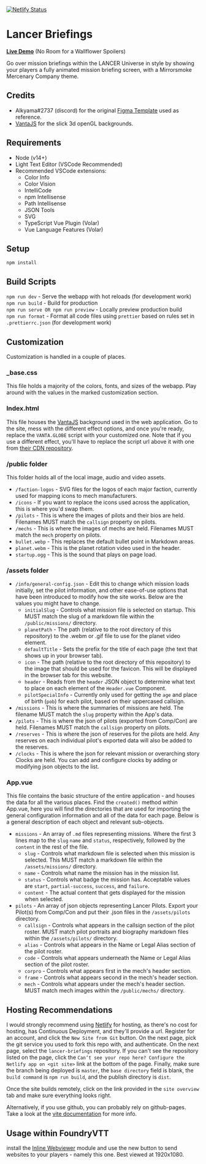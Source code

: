 [![Netlify Status](https://api.netlify.com/api/v1/badges/55d0e9f5-8e0d-422e-a3d0-38a79ecf2413/deploy-status)](https://app.netlify.com/sites/lancer-briefings/deploys)

# Lancer Briefings

**[Live Demo](https://lancer.kuenaimaku.com/)** (No Room for a Wallflower Spoilers)

Go over mission briefings within the LANCER Universe in style by showing your players a fully animated mission briefing screen, with a Mirrorsmoke Mercenary Company theme.

## Credits

- Alkyama#2737 (discord) for the original [Figma Template](figma.com/community/file/983540597915480981) used as reference.
- [VantaJS](https://www.vantajs.com/) for the slick 3d openGL backgrounds.

## Requirements

- Node (v14+)
- Light Text Editor (VSCode Recommended)
- Recommended VSCode extensions:
  - Color Info
  - Color Vision
  - IntelliCode
  - npm Intellisense
  - Path Intellisense
  - JSON Tools
  - SVG
  - TypeScript Vue Plugin (Volar)
  - Vue Language Features (Volar)

## Setup

`npm install`

## Build Scripts

`npm run dev` - Serve the webapp with hot reloads (for development work)  
`npm run build` - Build for production  
`npm run serve OR npm run preview` - Locally preview production build  
`npm run format` - Format all code files using `prettier` based on rules set in `.prettierrc.json` (for development work)  

## Customization

Customization is handled in a couple of places.

### _base.css

This file holds a majority of the colors, fonts, and sizes of the webapp. Play around with the values in the marked customization section.

### Index.html

This file houses the [VantaJS](https://www.vantajs.com/) background used in the web application. Go to the site, mess with the different effect options, and once you're ready, replace the `VANTA.GLOBE` script with your customized one. Note that if you use a different effect, you'll have to replace the script url above it with one from [their CDN repository](https://cdn.jsdelivr.net/npm/vanta@latest/dist/).

### /public folder

This folder holds all of the local image, audio and video assets.

- `/faction-logos` - SVG files for the logos of each major faction, currently used for mapping icons to mech manufacturers.
- `/icons` - If you want to replace the icons used across the application, this is where you'd swap them.
- `/pilots` - This is where the images of pilots and their bios are held. Filenames MUST match the `callsign` property on pilots.
- `/mechs` - This is where the images of mechs are held. Filenames MUST match the `mech` property on pilots.
- `bullet.webp` - This replaces the default bullet point in Markdown areas.
- `planet.webm` - This is the planet rotation video used in the header.
- `startup.ogg` - This is the sound that plays on page load.

### /assets folder

- `/info/general-config.json` - Edit this to change which mission loads initially, set the pilot information, and other ease-of-use options that have been introduced to modify how the site works. Below are the values you might have to change.
  - `initialSlug` - Controls what mission file is selected on startup. This MUST match the slug of a markdown file within the `/public/missions/` directory.
  - `planetPath` - The path (relative to the root directory of this repository) to the .webm or .gif file to use for the planet video element.
  - `defaultTitle` - Sets the prefix for the title of each page (the text that shows up in your browser tab).
  - `icon` - The path (relative to the root directory of this repository) to the image that should be used for the favicon. This will be displayed in the browser tab for this website.
  - `header` - Reads from the `header` JSON object to determine what text to place on each element of the `Header.vue` Component.
  - `pilotSpecialInfo` - Currently only used for getting the `age` and place of birth (`pob`) for each pilot, based on their uppercased callsign.
- `/missions` - This is where the summaries of missions are held. The filename MUST match the `slug` property within the App's data.
- `/pilots` - This is where the json of pilots (exported from Comp/Con) are held. Filenames MUST match the `callsign` property on pilots.
- `/reserves` - This is where the json of reserves for the pilots are held. Any reserves on each individual pilot's exported data will also be added to the reserves.
- `/clocks` - This is where the json for relevant mission or overarching story Clocks are held. You can add and configure clocks by adding or modifying json objects to the list.

### App.vue

This file contains the basic structure of the entire application - and houses the data for all the various places. Find the `created()` method within App.vue, here you will find the directories that are used for importing the general configuration information and all of the data for each page. Below is a general description of each object and relevant sub-objects.

- `missions` - An array of `.md` files representing missions. Where the first 3 lines map to the `slug` `name` and `status`, respectively, followed by the `content` in the rest of the file.
  - `slug` - Controls what markdown file is selected when this mission is selected. This MUST match a markdown file within the `/assets/missions/` directory.
  - `name` - Controls what name the mission has in the mission list.
  - `status` - Controls what badge the mission has. Acceptable values are `start`, `partial-success`, `success`, and `failure`.
  - `content` - The actual content that gets displayed for the mission when selected.
- `pilots` - An array of json objects representing Lancer Pilots. Export your Pilot(s) from Comp/Con and put their .json files in the `/assets/pilots` directory.
  - `callsign` - Controls what appears in the callsign section of the pilot roster. MUST match pilot portraits and biography markdown files within the `/assets/pilots/` directory.
  - `alias` - Controls what appears in the Name or Legal Alias section of the pilot roster.
  - `code` - Controls what appears underneath the Name or Legal Alias section of the pilot roster.
  - `corpro` - Controls what appears first in the mech's header section.
  - `frame` - Controls what appears second in the mech's header section.
  - `mech` - Controls what appears under the mech's header section. MUST match mech images within the `/public/mechs/` directory.

## Hosting Recommendations

I would strongly recommend using [Netlify](https://www.netlify.com/) for hosting, as there's no cost for hosting, has Continuous Deployment, and they'll provide a url. Register for an account, and click the `New Site from Git` button.
On the next page, pick the git service you used to fork this repo with, and authenticate. On the next page, select the `lancer-briefings` repository. If you can't see the repository listed on the page, click the `Can’t see your repo here? Configure the Netlify app on <git site>` link at the bottom of the page.
Finally, make sure the branch being deployed is `master`, the `base directory` field is blank, the `build command` is `npm run build`, and the publish directory is `dist`.

Once the site builds remotely, click on the link provided in the `site overview` tab and make sure everything looks right.

Alternatively, if you use github, you can probably rely on github-pages. Take a look at the [vite documentation](https://vitejs.dev/guide/static-deploy.html#github-pages) for more info.

## Usage within FoundryVTT

install the [Inline Webviewer](https://foundryvtt.com/packages/inlinewebviewer) module and use the new button to send websites to your players - namely this one. Best viewed at 1920x1080.
